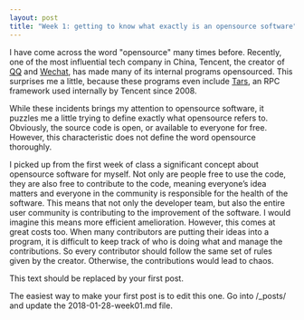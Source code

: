 ```yaml
---
layout: post
title: "Week 1: getting to know what exactly is an opensource software"
---
```


I have come across the word "opensource" many times before. Recently, one of the most influential tech company in China, Tencent, the creator of [QQ]( https://www.imqq.com/) and [Wechat]( https://www.wechat.com/en/), has made many of its internal programs opensourced.  This surprises me a little, because these programs even include [Tars]( https://github.com/TarsCloud/Tars/blob/master/README.md), an RPC framework used internally by Tencent since 2008. 

While these incidents brings my attention to opensource software, it puzzles me a little trying to define exactly what opensource refers to. Obviously, the source code is open, or available to everyone for free. However, this characteristic does not define the word opensource thoroughly. 

I picked up from the first week of class a significant concept about opensource software for myself. Not only are people free to use the code, they are also free to contribute to the code, meaning everyone’s idea matters and everyone in the community is responsible for the health of the software. This means that not only the developer team, but also the entire user community is contributing to the improvement of the software. I would imagine this means more efficient amelioration. However, this comes at great costs too. When many contributors are putting their ideas into a program, it is difficult to keep track of who is doing what and manage the contributions. So every contributor should follow the same set of rules given by the creator. Otherwise, the contributions would lead to chaos. 

This text should be replaced by your first post. 

The easiest way to make your first post is to edit this one. 
Go into /_posts/ and update the 2018-01-28-week01.md file.

